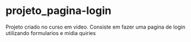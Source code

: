 # projeto_pagina-login
 Projeto criado no curso em video. Consiste em fazer uma pagina de login utilizando formularios e midia quiries
